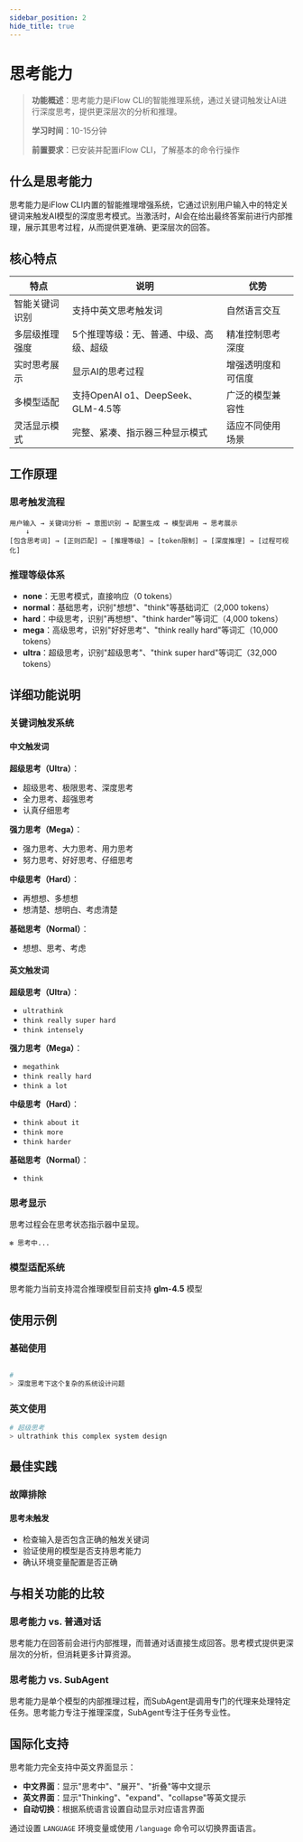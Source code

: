 ```yaml
---
sidebar_position: 2
hide_title: true
---
```


# 思考能力

> **功能概述**：思考能力是iFlow CLI的智能推理系统，通过关键词触发让AI进行深度思考，提供更深层次的分析和推理。
>
> **学习时间**：10-15分钟
>
> **前置要求**：已安装并配置iFlow CLI，了解基本的命令行操作

## 什么是思考能力

思考能力是iFlow CLI内置的智能推理增强系统，它通过识别用户输入中的特定关键词来触发AI模型的深度思考模式。当激活时，AI会在给出最终答案前进行内部推理，展示其思考过程，从而提供更准确、更深层次的回答。

## 核心特点

| 特点 | 说明 | 优势 |
|------|------|------|
| 智能关键词识别 | 支持中英文思考触发词 | 自然语言交互 |
| 多层级推理强度 | 5个推理等级：无、普通、中级、高级、超级 | 精准控制思考深度 |
| 实时思考展示 | 显示AI的思考过程 | 增强透明度和可信度 |
| 多模型适配 | 支持OpenAI o1、DeepSeek、GLM-4.5等 | 广泛的模型兼容性 |
| 灵活显示模式 | 完整、紧凑、指示器三种显示模式 | 适应不同使用场景 |

## 工作原理

### 思考触发流程

```
用户输入 → 关键词分析 → 意图识别 → 配置生成 → 模型调用 → 思考展示
    ↓
[包含思考词] → [正则匹配] → [推理等级] → [token限制] → [深度推理] → [过程可视化]
```

### 推理等级体系

- **none**：无思考模式，直接响应（0 tokens）
- **normal**：基础思考，识别"想想"、"think"等基础词汇（2,000 tokens）
- **hard**：中级思考，识别"再想想"、"think harder"等词汇（4,000 tokens）
- **mega**：高级思考，识别"好好思考"、"think really hard"等词汇（10,000 tokens）
- **ultra**：超级思考，识别"超级思考"、"think super hard"等词汇（32,000 tokens）

## 详细功能说明

### 关键词触发系统

#### 中文触发词

**超级思考（Ultra）**：
- 超级思考、极限思考、深度思考
- 全力思考、超强思考
- 认真仔细思考

**强力思考（Mega）**：
- 强力思考、大力思考、用力思考
- 努力思考、好好思考、仔细思考

**中级思考（Hard）**：
- 再想想、多想想
- 想清楚、想明白、考虑清楚

**基础思考（Normal）**：
- 想想、思考、考虑

#### 英文触发词

**超级思考（Ultra）**：
- `ultrathink`
- `think really super hard`
- `think intensely`

**强力思考（Mega）**：
- `megathink`
- `think really hard`
- `think a lot`

**中级思考（Hard）**：
- `think about it`
- `think more`
- `think harder`

**基础思考（Normal）**：
- `think`

### 思考显示

思考过程会在思考状态指示器中呈现。

```
✻ 思考中...
```

### 模型适配系统

思考能力当前支持混合推理模型目前支持 **glm-4.5** 模型

## 使用示例

### 基础使用

```bash

# 
> 深度思考下这个复杂的系统设计问题
```

### 英文使用

```bash
# 超级思考
> ultrathink this complex system design
```

## 最佳实践

### 故障排除

#### 思考未触发
- 检查输入是否包含正确的触发关键词
- 验证使用的模型是否支持思考能力
- 确认环境变量配置是否正确

## 与相关功能的比较

### 思考能力 vs. 普通对话

思考能力在回答前会进行内部推理，而普通对话直接生成回答。思考模式提供更深层次的分析，但消耗更多计算资源。

### 思考能力 vs. SubAgent

思考能力是单个模型的内部推理过程，而SubAgent是调用专门的代理来处理特定任务。思考能力专注于推理深度，SubAgent专注于任务专业性。

## 国际化支持

思考能力完全支持中英文界面显示：

- **中文界面**：显示"思考中"、"展开"、"折叠"等中文提示
- **英文界面**：显示"Thinking"、"expand"、"collapse"等英文提示
- **自动切换**：根据系统语言设置自动显示对应语言界面

通过设置 `LANGUAGE` 环境变量或使用 `/language` 命令可以切换界面语言。